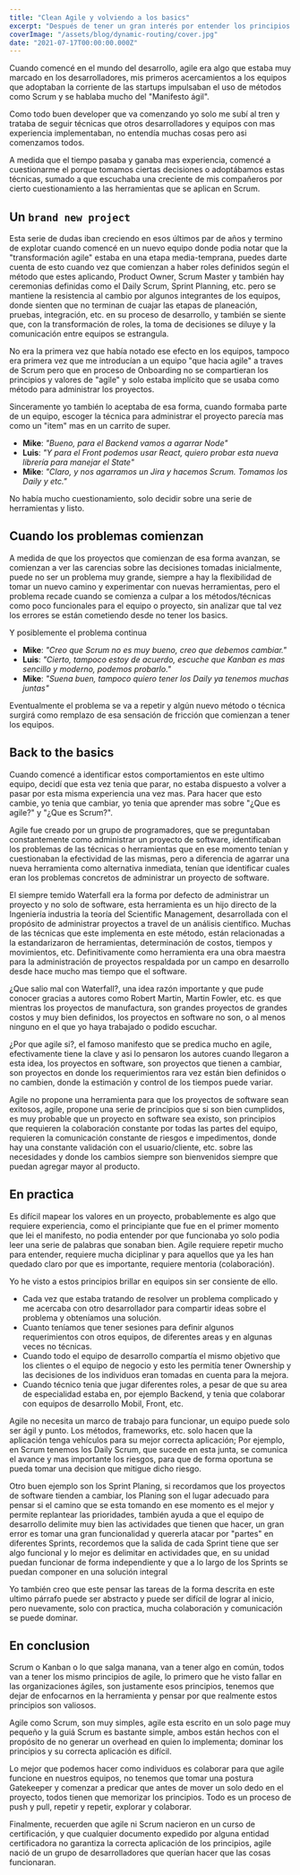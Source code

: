 ```yaml
---
title: "Clean Agile y volviendo a los basics"
excerpt: "Después de tener un gran interés por entender los principios de agile, pude entender donde fallamos como equipos al intentar adoptar los principios"
coverImage: "/assets/blog/dynamic-routing/cover.jpg"
date: "2021-07-17T00:00:00.000Z"
---
```


Cuando comencé en el mundo del desarrollo, agile era algo que estaba muy marcado en los desarrolladores, mis primeros acercamientos a los equipos que adoptaban la corriente de las startups impulsaban el uso de métodos como Scrum y se hablaba mucho del "Manifesto ágil".

Como todo buen developer que va comenzando yo solo me subí al tren y trataba de seguir técnicas que otros desarrolladores y equipos con mas experiencia implementaban, no entendía muchas cosas pero asi comenzamos todos.

A medida que el tiempo pasaba y ganaba mas experiencia, comencé a cuestionarme el porque tomamos ciertas decisiones o adoptábamos estas técnicas, sumado a que escuchaba una creciente de mis compañeros por cierto cuestionamiento a las herramientas que se aplican en Scrum.

## Un `brand new project`

Esta serie de dudas iban creciendo en esos últimos par de años y termino de explotar cuando comencé en un nuevo equipo donde podia notar que la "transformación agile" estaba en una etapa media-temprana, puedes darte cuenta de esto cuando vez que comienzan a haber roles definidos según el método que estes aplicando, Product Owner, Scrum Master y también hay ceremonias definidas como el Daily Scrum, Sprint Planning, etc. pero se mantiene la resistencia al cambio por algunos integrantes de los equipos, donde sienten que no terminan de cuajar las etapas de planeación, pruebas, integración, etc. en su proceso de desarrollo, y también se siente que, con la transformación de roles, la toma de decisiones se diluye y la comunicación entre equipos se estrangula.

No era la primera vez que había notado ese efecto en los equipos, tampoco era primera vez que me introducían a un equipo "que hacia agile" a traves de Scrum pero que en proceso de Onboarding no se compartieran los principios y valores de "agile" y solo estaba implícito que se usaba como método para administrar los proyectos.

Sinceramente yo también lo aceptaba de esa forma, cuando formaba parte de un equipo, escoger la técnica para administrar el proyecto parecía mas como un "item" mas en un carrito de super.

- **Mike**: _"Bueno, para el Backend vamos a agarrar Node"_
- **Luis**: _"Y para el Front podemos usar React, quiero probar esta nueva librería para manejar el State"_
- **Mike**: _"Claro, y nos agarramos un Jira y hacemos Scrum. Tomamos los Daily y etc."_

No había mucho cuestionamiento, solo decidir sobre una serie de herramientas y listo.

## Cuando los problemas comienzan

A medida de que los proyectos que comienzan de esa forma avanzan, se comienzan a ver las carencias sobre las decisiones tomadas inicialmente, puede no ser un problema muy grande, siempre a hay la flexibilidad de tomar un nuevo camino y experimentar con nuevas herramientas, pero el problema recade cuando se comienza a culpar a los métodos/técnicas como poco funcionales para el equipo o proyecto, sin analizar que tal vez los errores se están cometiendo desde no tener los basics.

Y posiblemente el problema continua

- **Mike**: _"Creo que Scrum no es muy bueno, creo que debemos cambiar."_
- **Luis**: _"Cierto, tampoco estoy de acuerdo, escuche que Kanban es mas sencillo y moderno, podemos probarlo."_
- **Mike**: _"Suena buen, tampoco quiero tener los Daily ya tenemos muchas juntas"_

Eventualmente el problema se va a repetir y algún nuevo método o técnica surgirá como remplazo de esa sensación de fricción que comienzan a tener los equipos.

## Back to the basics

Cuando comencé a identificar estos comportamientos en este ultimo equipo, decidí que esta vez tenia que parar, no estaba dispuesto a volver a pasar por esta misma experiencia una vez mas. Para hacer que esto cambie, yo tenia que cambiar, yo tenia que aprender mas sobre "¿Que es agile?" y "¿Que es Scrum?".

Agile fue creado por un grupo de programadores, que se preguntaban constantemente como administrar un proyecto de software, identificaban los problemas de las técnicas o herramientas que en ese momento tenían y cuestionaban la efectividad de las mismas, pero a diferencia de agarrar una nueva herramienta como alternativa inmediata, tenían que identificar cuales eran los problemas concretos de administrar un proyecto de software.

El siempre temido Waterfall era la forma por defecto de administrar un proyecto y no solo de software, esta herramienta es un hijo directo de la Ingeniería industria la teoría del Scientific Management, desarrollada con el propósito de administrar proyectos a travel de un análisis científico. Muchas de las técnicas que este implementa en este método, están relacionadas a la estandarizaron de herramientas, determinación de costos, tiempos y movimientos, etc. Definitivamente como herramienta era una obra maestra para la administración de proyectos respaldada por un campo en desarrollo desde hace mucho mas tiempo que el software.

¿Que salio mal con Waterfall?, una idea razón importante y que pude conocer gracias a autores como Robert Martin, Martin Fowler, etc. es que mientras los proyectos de manufactura, son grandes proyectos de grandes costos y muy bien definidos, los proyectos en software no son, o al menos ninguno en el que yo haya trabajado o podido escuchar.

¿Por que agile si?, el famoso manifesto que se predica mucho en agile, efectivamente tiene la clave y asi lo pensaron los autores cuando llegaron a esta idea, los proyectos en software, son proyectos que tienen a cambiar, son proyectos en donde los requerimientos rara vez están bien definidos o no cambien, donde la estimación y control de los tiempos puede variar.

Agile no propone una herramienta para que los proyectos de software sean exitosos, agile, propone una serie de principios que si son bien cumplidos, es muy probable que un proyecto en software sea existo, son principios que requieren la colaboración constante por todas las partes del equipo, requieren la comunicación constante de riesgos e impedimentos, donde hay una constante validación con el usuario/cliente, etc. sobre las necesidades y donde los cambios siempre son bienvenidos siempre que puedan agregar mayor al producto.

## En practica

Es difícil mapear los valores en un proyecto, probablemente es algo que requiere experiencia, como el principiante que fue en el primer momento que lei el manifesto, no podia entender por que funcionaba yo solo podia leer una serie de palabras que sonaban bien. Agile requiere repetir mucho para entender, requiere mucha diciplinar y para aquellos que ya les han quedado claro por que es importante, requiere mentoria (colaboración).

Yo he visto a estos principios brillar en equipos sin ser consiente de ello.

- Cada vez que estaba tratando de resolver un problema complicado y me acercaba con otro desarrollador para compartir ideas sobre el problema y obteníamos una solución.
- Cuanto teníamos que tener sesiones para definir algunos requerimientos con otros equipos, de diferentes areas y en algunas veces no técnicas.
- Cuando todo el equipo de desarrollo compartía el mismo objetivo que los clientes o el equipo de negocio y esto les permitía tener Ownership y las decisiones de los individuos eran tomadas en cuenta para la mejora.
- Cuando técnico tenia que jugar diferentes roles, a pesar de que su area de especialidad estaba en, por ejemplo Backend, y tenia que colaborar con equipos de desarrollo Mobil, Front, etc.

Agile no necesita un marco de trabajo para funcionar, un equipo puede solo ser ágil y punto. Los métodos, frameworks, etc. solo hacen que la aplicación tenga vehículos para su mejor correcta aplicación; Por ejemplo, en Scrum tenemos los Daily Scrum, que sucede en esta junta, se comunica el avance y mas importante los riesgos, para que de forma oportuna se pueda tomar una decision que mitigue dicho riesgo.

Otro buen ejemplo son los Sprint Planing, si recordamos que los proyectos de software tienden a cambiar, los Planing son el lugar adecuado para pensar si el camino que se esta tomando en ese momento es el mejor y permite replantear las prioridades, también ayuda a que el equipo de desarrollo delimite muy bien las actividades que tienen que hacer, un gran error es tomar una gran funcionalidad y quererla atacar por "partes" en diferentes Sprints, recordemos que la salida de cada Sprint tiene que ser algo funcional y lo mejor es delimitar en actividades que, en su unidad puedan funcionar de forma independiente y que a lo largo de los Sprints se puedan componer en una solución integral

Yo también creo que este pensar las tareas de la forma descrita en este ultimo párrafo puede ser abstracto y puede ser difícil de lograr al inicio, pero nuevamente, solo con practica, mucha colaboración y comunicación se puede dominar.

## En conclusion

Scrum o Kanban o lo que salga manana, van a tener algo en común, todos van a tener los mismo principios de agile, lo primero que he visto fallar en las organizaciones ágiles, son justamente esos principios, tenemos que dejar de enfocarnos en la herramienta y pensar por que realmente estos principios son valiosos.

Agile como Scrum, son muy simples, agile esta escrito en un solo page muy pequeño y la guiá Scrum es bastante simple, ambos están hechos con el propósito de no generar un overhead en quien lo implementa; dominar los principios y su correcta aplicación es difícil.

Lo mejor que podemos hacer como individuos es colaborar para que agile funcione en nuestros equipos, no tenemos que tomar una postura Gatekeeper y comenzar a predicar que antes de mover un solo dedo en el proyecto, todos tienen que memorizar los principios. Todo es un proceso de push y pull, repetir y repetir, explorar y colaborar.

Finalmente, recuerden que agile ni Scrum nacieron en un curso de certificación, y que cualquier documento expedido por alguna entidad certificadora no garantiza la correcta aplicación de los principios, agile nació de un grupo de desarrolladores que querían hacer que las cosas funcionaran.

